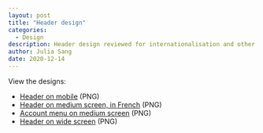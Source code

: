 ```yaml
---
layout: post
title: "Header design"
categories:
  - Design
description: Header design reviewed for internationalisation and other elements
author: Julia Sang
date: 2020-12-14
---
```


View the designs:

* [Header on mobile](/designs/2020-12-14-header_mobile/) (PNG)
* [Header on medium screen, in French](/designs/2020-12-14-medium_french/) (PNG)
* [Account menu on medium screen](/designs/2020-12-14-medium_account_menu/) (PNG)
* [Header on wide screen](/designs/2020-12-14-wide/) (PNG)
